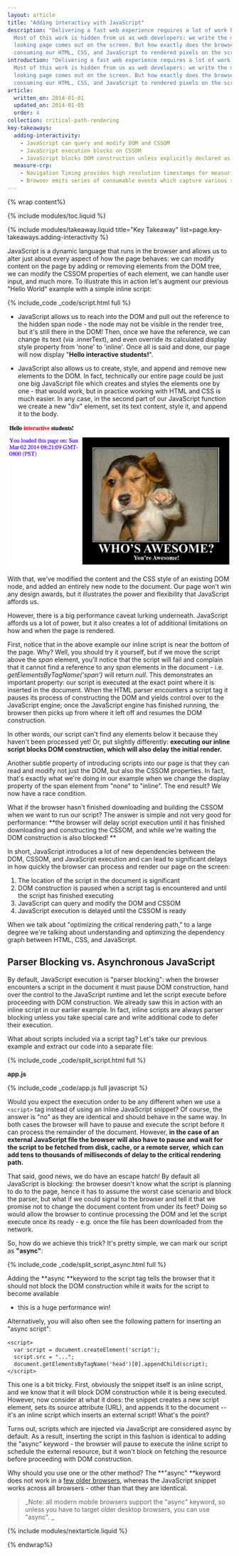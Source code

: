 ```yaml
---
layout: article
title: "Adding interactivy with JavaScript"
description: "Delivering a fast web experience requires a lot of work by the browser. 
  Most of this work is hidden from us as web developers: we write the markup, and a nice 
  looking page comes out on the screen. But how exactly does the browser go from 
  consuming our HTML, CSS, and JavaScript to rendered pixels on the screen?"
introduction: "Delivering a fast web experience requires a lot of work by the browser. 
  Most of this work is hidden from us as web developers: we write the markup, and a nice 
  looking page comes out on the screen. But how exactly does the browser go from 
  consuming our HTML, CSS, and JavaScript to rendered pixels on the screen?"
article:
  written_on: 2014-01-01
  updated_on: 2014-01-05
  order: 4
collection: critical-path-rendering
key-takeaways:
  adding-interactivity:
    - JavaScript can query and modify DOM and CSSOM
    - JavaScript execution blocks on CSSOM
    - JavaScript blocks DOM construction unless explicitly declared as async</td>
  measure-crp:
    - Navigation Timing provides high resolution timestamps for measuring CRP.
    - Browser emits series of consumable events which capture various stages of the CRP.
---
```

{% wrap content%}

{% include modules/toc.liquid %}

{% include modules/takeaway.liquid title="Key Takeaway" list=page.key-takeaways.adding-interactivity %}

JavaScript is a dynamic language that runs in the browser and allows us to alter 
just about every aspect of how the page behaves: we can modify content on the 
page by adding or removing elements from the DOM tree, we can modify the CSSOM 
properties of each element, we can handle user input, and much more. To 
illustrate this in action let's augment our previous "Hello World" example with 
a simple inline script: 

{% include_code _code/script.html full %}

* JavaScript allows us to reach into the DOM and pull out the reference to the 
  hidden span node - the node may not be visible in the render tree, but it's 
  still there in the DOM! Then, once we have the reference, we can change its 
  text (via .innerText), and even override its calculated display style property 
  from 'none' to 'inline'. Once all is said and done, our page will now display 
  "**Hello ****interactive**** students!**".

* JavaScript also allows us to create, style, and append and remove new elements 
  to the DOM. In fact, technically our entire page could be just one big 
  JavaScript file which creates and styles the elements one by one - that would 
  work, but in practice working with HTML and CSS is much easier. In any case, 
  in the second part of our JavaScript function we create a new "div" element, 
  set its text content, style it, and append it to the body.

<img src="image04.png" width="624" height="322" />

With that, we've modified the content and the CSS style of an existing DOM node, 
and added an entirely new node to the document. Our page won't win any design 
awards, but it illustrates the power and flexibility that JavaScript affords us.

However, there is a big performance caveat lurking underneath. JavaScript 
affords us a lot of power, but it also creates a lot of additional limitations 
on how and when the page is rendered.

First, notice that in the above example our inline script is near the bottom of 
the page. Why? Well, you should try it yourself, but if we move the script above 
the _span_ element, you'll notice that the script will fail and complain that it 
cannot find a reference to any _span_ elements in the document - i.e. 
_getElementsByTagName('span')_ will return _null_. This demonstrates an 
important property: our script is executed at the exact point where it is 
inserted in the document. When the HTML parser encounters a script tag it pauses 
its process of constructing the DOM and yields control over to the JavaScript 
engine; once the JavaScript engine has finished running, the browser then picks 
up from where it left off and resumes the DOM construction.  
  
In other words, our script can't find any elements below it because they haven't 
been processed yet! Or, put slightly differently: **executing our inline script 
blocks DOM construction, which will also delay the initial render.**

Another subtle property of introducing scripts into our page is that they can 
read and modify not just the DOM, but also the CSSOM properties. In fact, that's 
exactly what we're doing in our example when we change the display property of 
the span element from "none" to "inline". The end result? We now have a race 
condition. 

What if the browser hasn't finished downloading and building the CSSOM when we 
want to run our script? The answer is simple and not very good for performance: 
**the browser will delay script execution until it has finished downloading and 
constructing the CSSOM, and while we're waiting the DOM construction is also 
blocked! **

In short, JavaScript introduces a lot of new dependencies between the DOM, 
CSSOM, and JavaScript execution and can lead to significant delays in how 
quickly the browser can process and render our page on the screen:

1. The location of the script in the document is significant
1. DOM construction is paused when a script tag is encountered and until the 
   script has finished executing
1. JavaScript can query and modify the DOM and CSSOM
1. JavaScript execution is delayed until the CSSOM is ready 

When we talk about "optimizing the critical rendering path," to a large degree 
we're talking about understanding and optimizing the dependency graph between 
HTML, CSS, and JavaScript. 

## Parser Blocking vs. Asynchronous JavaScript

By default, JavaScript execution is "parser blocking": when the browser 
encounters a script in the document it must pause DOM construction, hand over 
the control to the JavaScript runtime and let the script execute before 
proceeding with DOM construction. We already saw this in action with an inline 
script in our earlier example. In fact, inline scripts are always parser 
blocking unless you take special care and write additional code to defer their 
execution.

What about scripts included via a script tag? Let's take our previous example 
and extract our code into a separate file: 

{% include_code _code/split_script.html full %}

**app.js**

{% include_code _code/app.js full javascript %}

Would you expect the execution order to be any different when we use a `<script>` 
tag instead of using an inline JavaScript snippet? Of course, the answer is "no" 
as they are identical and should behave in the same way. In both cases the 
browser will have to pause and execute the script before it can process the 
remainder of the document. However, **in the case of an external JavaScript file 
the browser will also have to pause and wait for the script to be fetched from 
disk, cache, or a remote server,** **which can add tens to thousands of 
milliseconds of delay to the critical rendering path.**

That said, good news, we do have an escape hatch! By default all JavaScript is 
blocking: the browser doesn't know what the script is planning to do to the 
page, hence it has to assume the worst case scenario and block the parser, but 
what if we could signal to the browser and tell it that we promise not to change 
the document content from under its feet? Doing so would allow the browser to 
continue processing the DOM and let the script execute once its ready - e.g. 
once the file has been downloaded from the network.

So, how do we achieve this trick? It's pretty simple, we can mark our script as 
**"async"**:

{% include_code _code/split_script_async.html full %}

Adding the **async **keyword to the script tag tells the browser that it should 
not block the DOM construction while it waits for the script to become available 
- this is a huge performance win!

Alternatively, you will also often see the following pattern for inserting an 
"async script":

    <script>
      var script = document.createElement('script');
      script.src = "...";
      document.getElementsByTagName('head')[0].appendChild(script);
    </script>

This one is a bit tricky. First, obviously the snippet itself is an inline 
script, and we know that it will block DOM construction while it is being 
executed. However, now consider at what it does: the snippet creates a new 
script element, sets its source attribute (URL), and appends it to the document 
-- it's an inline script which inserts an external script! What's the point?

Turns out, scripts which are injected via JavaScript are considered async by 
default. As a result, inserting the script in this fashion is identical to 
adding the "async" keyword - the browser will pause to execute the inline script 
to schedule the external resource, but it won't block on fetching the resource 
before proceeding with DOM construction.

Why should you use one or the other method? The **"async" **keyword does not 
work in a [few older browsers](http://caniuse.com/script-async), whereas the 
JavaScript snippet works across all browsers - other than that they are 
identical. 

> _Note: all modern mobile browsers support the "async" keyword, so unless you 
> have to target older desktop browsers, you can use "async". _

{% include modules/nextarticle.liquid %}

{% endwrap%}

